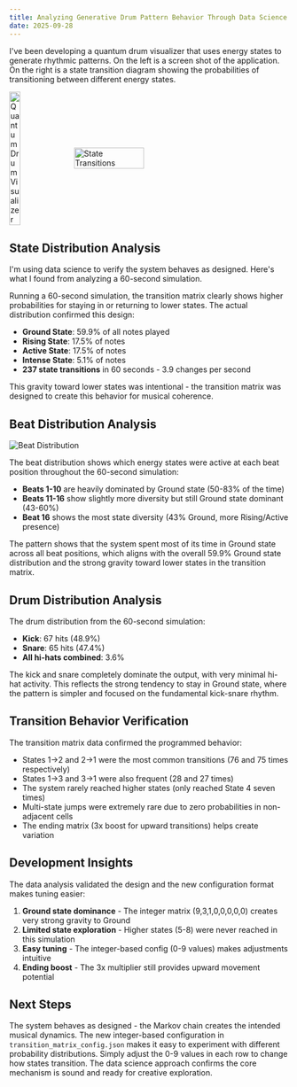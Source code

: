 ```yaml
---
title: Analyzing Generative Drum Pattern Behavior Through Data Science
date: 2025-09-28
---
```


I've been developing a quantum drum visualizer that uses energy states to generate rhythmic patterns. On the left is a screen shot of the application. On the right is a state transition diagram showing the probabilities of transitioning between different energy states.

<div style="display: flex; align-items: center;">
    <img src="/the-app.png" alt="Quantum Drum Visualizer" style="width: 20%; margin-right: 16px;" />
    <img src="/bohm_transitions.png" alt="State Transitions" style="width: 50%;" />
</div>

## State Distribution Analysis

I'm using data science to verify the system behaves as designed. Here's what I found from analyzing a 60-second simulation.

Running a 60-second simulation, the transition matrix clearly shows higher probabilities for staying in or returning to lower states. The actual distribution confirmed this design:

- **Ground State**: 59.9% of all notes played
- **Rising State**: 17.5% of notes
- **Active State**: 17.5% of notes
- **Intense State**: 5.1% of notes
- **237 state transitions** in 60 seconds - 3.9 changes per second

This gravity toward lower states was intentional - the transition matrix was designed to create this behavior for musical coherence.

## Beat Distribution Analysis

![Beat Distribution](/bohm_beat_distribution.png)

The beat distribution shows which energy states were active at each beat position throughout the 60-second simulation:

- **Beats 1-10** are heavily dominated by Ground state (50-83% of the time)
- **Beats 11-16** show slightly more diversity but still Ground state dominant (43-60%)
- **Beat 16** shows the most state diversity (43% Ground, more Rising/Active presence)

The pattern shows that the system spent most of its time in Ground state across all beat positions, which aligns with the overall 59.9% Ground state distribution and the strong gravity toward lower states in the transition matrix.

## Drum Distribution Analysis

The drum distribution from the 60-second simulation:
- **Kick**: 67 hits (48.9%)
- **Snare**: 65 hits (47.4%)
- **All hi-hats combined**: 3.6%

The kick and snare completely dominate the output, with very minimal hi-hat activity. This reflects the strong tendency to stay in Ground state, where the pattern is simpler and focused on the fundamental kick-snare rhythm.

## Transition Behavior Verification

The transition matrix data confirmed the programmed behavior:
- States 1→2 and 2→1 were the most common transitions (76 and 75 times respectively)
- States 1→3 and 3→1 were also frequent (28 and 27 times)
- The system rarely reached higher states (only reached State 4 seven times)
- Multi-state jumps were extremely rare due to zero probabilities in non-adjacent cells
- The ending matrix (3x boost for upward transitions) helps create variation

## Development Insights

The data analysis validated the design and the new configuration format makes tuning easier:

1. **Ground state dominance** - The integer matrix (9,3,1,0,0,0,0,0) creates very strong gravity to Ground
2. **Limited state exploration** - Higher states (5-8) were never reached in this simulation
3. **Easy tuning** - The integer-based config (0-9 values) makes adjustments intuitive
4. **Ending boost** - The 3x multiplier still provides upward movement potential

## Next Steps

The system behaves as designed - the Markov chain creates the intended musical dynamics. The new integer-based configuration in `transition_matrix_config.json` makes it easy to experiment with different probability distributions. Simply adjust the 0-9 values in each row to change how states transition. The data science approach confirms the core mechanism is sound and ready for creative exploration.
